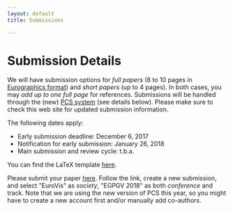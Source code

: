 ```yaml
---
layout: default
title: Submissions

---
```


# Submission Details

We will have submission options for *full papers* (8 to 10 pages in [Eurographics format](assets/egPublStyle-PGV18.zip)) and *short papers* (up to 4 pages). 
In both cases, you may *add up to one full page* for references.
Submissions will be handled through the (new) [PCS system](https://new.precisionconference.com/submissions) (see details below). 
Please make sure to check this web site for updated submission information.

The following dates apply:

* Early submission deadline: December 6, 2017
* Notification for early submission: January 26, 2018
* Main submission and review cycle: t.b.a.

You can find the LaTeX template [here](assets/egPublStyle-PGV18.zip).

Please submit your paper [here](https://new.precisionconference.com/submissions). Follow the link, create a new submission, and select "EuroVis" as *society*, "EGPGV 2018" as both *conference* and track.
Note that we are using the new version of PCS this year, so you might have to create a new account first and/or manually add co-authors. 